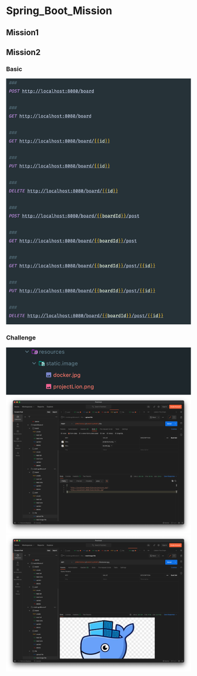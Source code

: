 # Spring_Boot_Mission

## Mission1

## Mission2
### Basic
![Basic](https://github.com/D0loop/SpringBoot/blob/main/Mission/Mission2/result%20img/Basic.png)

### Challenge
![challenge-uploaded file](https://github.com/D0loop/SpringBoot/blob/main/Mission/Mission2/result%20img/challenge-uploaded%20file.png)
![challenge-upload request](https://github.com/D0loop/SpringBoot/blob/main/Mission/Mission2/result%20img/challenge-upload%20request.png)
![challenge-read image file](https://github.com/D0loop/SpringBoot/blob/main/Mission/Mission2/result%20img/challenge-read%20image%20file.png)